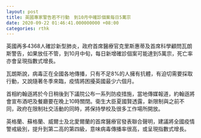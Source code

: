 ```yaml
---
layout: post
title: 英國專家警告若不行動　到10月中確診個案每日5萬宗
date: 2020-09-22 01:46:41.000000000 +08:00
categories: rthk
---
```


英國再多4368人確診新型肺炎，政府首席醫療官克里斯惠蒂及首席科學顧問瓦朗斯警告，如果放任不管，到10月中旬，每日新增確診個案可能達到5萬宗，死亡率亦會呈現指數式增長。

瓦朗斯說，病毒正在全國各地傳播，只有不足8%的人擁有抗體，有迫切需要採取行動，又說隨著冬季來臨，疫情將困擾英國最少六個月。

首相約翰遜將於今日稍後到下議院公布一系列防疫措施，當地傳媒報道，約翰遜將會宣布酒吧及餐廳要在晚上10時關閉。衛生大臣夏國賢透露，新限制與之前不同，政府在限制社交活動的同時，將保持學校及很多工作場所開放。

英格蘭、蘇格蘭、威爾士及北愛爾蘭的首席醫療官發表聯合聲明，建議將全國疫情警戒級別，提升到第二高的第四級，意味病毒傳播率很高，或呈現指數式增長。
